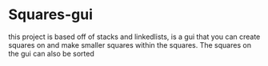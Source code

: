 # Squares-gui
this project is based off of stacks and linkedlists, is a gui that you can create squares on and make smaller squares within the squares. The squares on the gui can also be sorted
